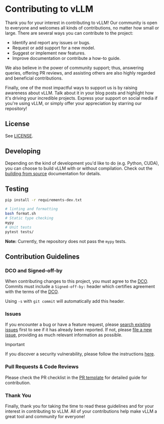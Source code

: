 # Contributing to vLLM

Thank you for your interest in contributing to vLLM! Our community is open to everyone and welcomes all kinds of contributions, no matter how small or large. There are several ways you can contribute to the project:

- Identify and report any issues or bugs.
- Request or add support for a new model.
- Suggest or implement new features.
- Improve documentation or contribute a how-to guide. 

We also believe in the power of community support; thus, answering queries, offering PR reviews, and assisting others are also highly regarded and beneficial contributions.

Finally, one of the most impactful ways to support us is by raising awareness about vLLM. Talk about it in your blog posts and highlight how it's driving your incredible projects. Express your support on social media if you're using vLLM, or simply offer your appreciation by starring our repository!

## License

See [LICENSE](LICENSE).

## Developing

Depending on the kind of development you'd like to do (e.g. Python, CUDA), you can choose to build vLLM with or without compilation. Check out the [building from source](https://docs.vllm.ai/en/latest/getting_started/installation.html#build-from-source) documentation for details.

## Testing

```bash
pip install -r requirements-dev.txt

# linting and formatting
bash format.sh
# Static type checking
mypy
# Unit tests
pytest tests/
```
**Note:** Currently, the repository does not pass the ``mypy`` tests.

## Contribution Guidelines

### DCO and Signed-off-by

When contributing changes to this project, you must agree to the [DCO](DCO).
Commits must include a `Signed-off-by:` header which certifies agreement with
the terms of the [DCO](DCO).

Using `-s` with `git commit` will automatically add this header.

### Issues

If you encounter a bug or have a feature request, please [search existing issues](https://github.com/vllm-project/vllm/issues?q=is%3Aissue) first to see if it has already been reported. If not, please [file a new issue](https://github.com/vllm-project/vllm/issues/new/choose), providing as much relevant information as possible.

> [!IMPORTANT]
> If you discover a security vulnerability, please follow the instructions [here](/SECURITY.md#reporting-a-vulnerability).

### Pull Requests & Code Reviews

Please check the PR checklist in the [PR template](.github/PULL_REQUEST_TEMPLATE.md) for detailed guide for contribution.

### Thank You

Finally, thank you for taking the time to read these guidelines and for your interest in contributing to vLLM.
All of your contributions help make vLLM a great tool and community for everyone!
